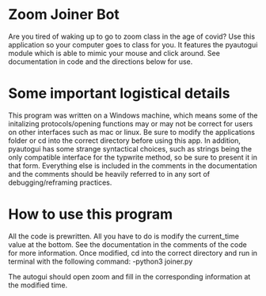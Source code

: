 # Zoom Joiner Bot
Are you tired of waking up to go to zoom class in the age of covid? Use this application so your computer goes to class for you. It features the pyautogui module which is able to mimic your mouse and click around. See documentation in code and the directions below for use.

# Some important logistical details
This program was written on a Windows machine, which means some of the initalizing protocols/opening functions may or may not be correct for users on other interfaces such as mac or linux. Be sure to modify the applications folder or cd into the correct directory before using this app. In addition, pyautogui has some strange syntactical choices, such as strings being the only compatible interface for the typwrite method, so be sure to present it in that form. Everything else is included in the comments in the documentation and the comments should be heavily referred to in any sort of debugging/reframing practices.

# How to use this program
All the code is prewritten. All you have to do is modify the current_time value at the bottom. See the documentation in the comments of the code for more information. Once modified, cd into the correct directory and run in terminal with the following command:
-python3 joiner.py

The autogui should open zoom and fill in the corresponding information at the modified time. 

